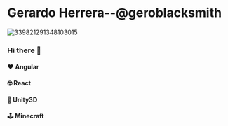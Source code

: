 # Gerardo Herrera--@geroblacksmith 

![339821291348103015](https://github.com/GeroBlacksmith/GeroBlacksmith/assets/7440621/fc85bf86-de01-42c3-b032-768dc68613cb)



### Hi there 👋

#### ❤ Angular

#### 🤓 React

#### 📙 Unity3D

#### 🕹 Minecraft



<!--
**GeroBlacksmith/GeroBlacksmith** is a ✨ _special_ ✨ repository because its `README.md` (this file) appears on your GitHub profile.

Here are some ideas to get you started:

- 🔭 I’m currently working on ...
- 🌱 I’m currently learning ...
- 👯 I’m looking to collaborate on ...
- 🤔 I’m looking for help with ...
- 💬 Ask me about ...
- 📫 How to reach me: ...
- 😄 Pronouns: ...
- ⚡ Fun fact: ...
-->
